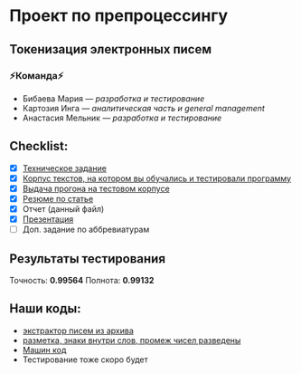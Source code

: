 # Проект по препроцессингу
## Токенизация электронных писем
### :zap:Команда:zap:
* Бибаева Мария — *разработка и тестирование*
* Картозия Инга — *аналитическая часть и general management*
* Анастасия Мельник — *разработка и тестирование*

## Checklist:

- [x] [Техническое задание](./TZ.md)
- [x] [Корпус текстов, на котором вы обучались и тестировали программу](./ling_emails.txt)
- [x] [Выдача прогона на тестовом корпусе](./tokens_test.txt)
- [x] [Резюме по статье](./article_review.md)
- [x] Отчет (данный файл)
- [x] [Презентация](./NLPproject.pdf)
- [ ] Доп. задание по аббревиатурам

## Результаты тестирования

Точность: **0.99564**
Полнота: **0.99132**

## Наши коды:
- [экстрактор писем из архива](./mail_corpus.ipynb)
- [разметка, знаки внутри слов, промеж чисел разведены](./tokenizator.ipynb)
- [Машин код](current_code.py)
- Тестирование тоже скоро будет


